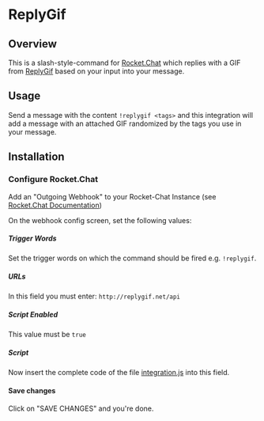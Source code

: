 # ReplyGif

## Overview 
This is a slash-style-command for <a href='https://rocket.chat'>Rocket.Chat</a> which replies with a GIF from <a href='http://replygif.net/'>ReplyGif</a> based on your input into your message.

## Usage
Send a message with the content `!replygif <tags>` and this integration will add a message with an attached GIF randomized by the tags you use in your message. 

## Installation

### Configure Rocket.Chat
Add an "Outgoing Webhook" to your Rocket-Chat Instance (see <a href="https://rocket.chat/docs/administrator-guides/integrations/">Rocket.Chat Documentation</a>)

On the webhook config screen, set the following values:

##### Trigger Words
Set the trigger words on which the command should be fired e.g. `!replygif`.

##### URLs
In this field you must enter: `http://replygif.net/api`

##### Script Enabled
This value must be `true`

##### Script
Now insert the complete code of the file [integration.js](integration.js) into this field.

#### Save changes
Click on "SAVE CHANGES" and you're done.
